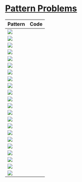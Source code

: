 # [Pattern Problems](https://takeuforward.org/strivers-a2z-dsa-course/must-do-pattern-problems-before-starting-dsa)
| Pattern | Code |
|---------|------|
| ![](https://takeuforward.org/wp-content/uploads/2022/08/P1.png)  | | 
| ![](https://takeuforward.org/wp-content/uploads/2022/08/P2.png)  | | 
| ![](https://takeuforward.org/wp-content/uploads/2022/08/P3.png)  | | 
| ![](https://takeuforward.org/wp-content/uploads/2022/08/P4.png)  | | 
| ![](https://takeuforward.org/wp-content/uploads/2022/08/P5.png)  | | 
| ![](https://takeuforward.org/wp-content/uploads/2022/08/P6.png)  | | 
| ![](https://takeuforward.org/wp-content/uploads/2022/08/P7.png)  | | 
| ![](https://takeuforward.org/wp-content/uploads/2022/08/P8.png)  | | 
| ![](https://takeuforward.org/wp-content/uploads/2022/08/P9.png)  | | 
| ![](https://takeuforward.org/wp-content/uploads/2022/08/P10.png) | |
| ![](https://takeuforward.org/wp-content/uploads/2022/08/P11.png) | |
| ![](https://takeuforward.org/wp-content/uploads/2022/08/P12.png) | |
| ![](https://takeuforward.org/wp-content/uploads/2022/08/P13.png) | |
| ![](https://takeuforward.org/wp-content/uploads/2022/08/P14.png) | |
| ![](https://takeuforward.org/wp-content/uploads/2022/08/P15.png) | |
| ![](https://takeuforward.org/wp-content/uploads/2022/08/P16.png) | |
| ![](https://takeuforward.org/wp-content/uploads/2022/08/P17.png) | |
| ![](https://takeuforward.org/wp-content/uploads/2022/08/P18.png) | |
| ![](https://takeuforward.org/wp-content/uploads/2022/08/P19.png) | |
| ![](https://takeuforward.org/wp-content/uploads/2022/08/P20.png) | |
| ![](https://takeuforward.org/wp-content/uploads/2022/08/P21.png) | |
| ![](https://takeuforward.org/wp-content/uploads/2022/08/P22.png) | | 
